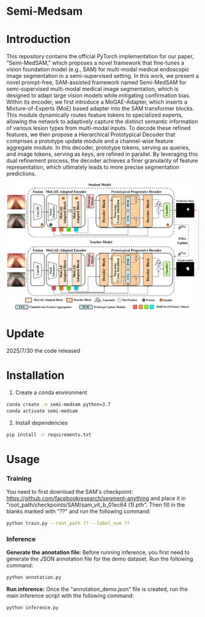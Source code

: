 # Semi-Medsam

# Introduction
This repository contains the official PyTorch implementation for our paper, "Semi-MedSAM," which proposes a novel framework that fine-tunes a vision foundation model (e.g., SAM) for multi-modal medical endoscopic image segmentation in a semi-supervised setting.
In this work, we present a novel prompt-free, SAM-assisted framework named Semi-MedSAM for semi-supervised multi-modal medical image segmentation, which is designed to adapt large vision models while mitigating confirmation bias. Within its encoder, we first introduce a MoGAE-Adapter, which inserts a Mixture-of-Experts (MoE) based adapter into the SAM transformer blocks. This module dynamically routes feature tokens to specialized experts, allowing the network to adaptively capture the distinct semantic information of various lesion types from multi-modal inputs.  To decode these refined features, we then propose a Hierarchical Prototypical Decoder that comprises a prototype update module and a channel-wise feature aggregate module. In this decoder, prototype tokens, serving as queries, and image tokens, serving as keys, are refined in parallel. By leveraging this dual refinement process, the decoder achieves a finer granularity of feature representation, which ultimately leads to more precise segmentation predictions.

![Framework Diagram](figure/framework.png)

# Update
2025/7/30 the code released

# Installation
1. Create a conda environment
```bash
conda create -n semi-medsam python=3.7
conda activate semi-medsam
```

2. Install dependencies
```bash
pip install -r requirements.txt
```

# Usage
### Training
You need to first download the SAM's checkpoint: https://github.com/facebookresearch/segment-anything
and place it in "root_path/checkpoints/SAM/sam_vit_b_01ec64 (1).pth". Then fill in the blanks marked with "??" and run the following command:
```bash
python train.py --root_path ?? --label_num ?? 
```

### Inference
**Generate the annotation file:** Before running inference, you first need to generate the JSON annotation file for the demo dataset. Run the following command:
```bash
python annotation.py
  ```
**Run inference:** Once the "annotation_demo.json" file is created, run the main inference script with the following command:
```bash
python inference.py 
```